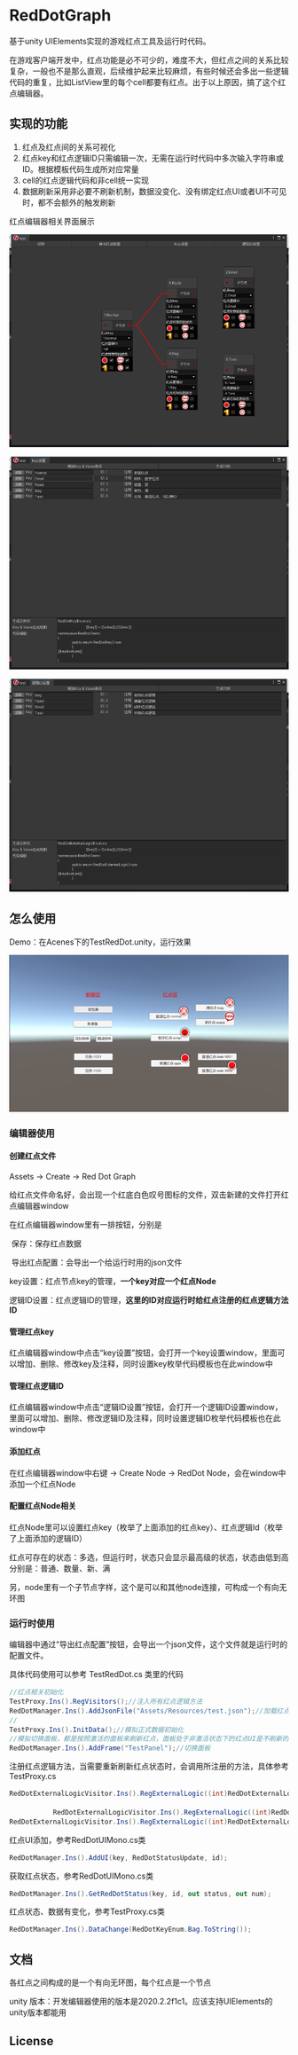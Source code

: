 # RedDotGraph
基于unity UIElements实现的游戏红点工具及运行时代码。

在游戏客户端开发中，红点功能是必不可少的，难度不大，但红点之间的关系比较复杂，一般也不是那么直观，后续维护起来比较麻烦，有些时候还会多出一些逻辑代码的重复，比如ListView里的每个cell都要有红点。出于以上原因，搞了这个红点编辑器。

## 实现的功能

1. 红点及红点间的关系可视化
2. 红点key和红点逻辑ID只需编辑一次，无需在运行时代码中多次输入字符串或ID。根据模板代码生成所对应常量
3. cell的红点逻辑代码和非cell统一实现
4. 数据刷新采用非必要不刷新机制，数据没变化、没有绑定红点UI或者UI不可见时，都不会额外的触发刷新

红点编辑器相关界面展示

![image-2021101101](images/image-2021101101.png)

![image-2021101102](images/image-2021101102.png)

![image-2021101103](images/image-2021101103.png)

## 怎么使用

Demo：在Acenes下的TestRedDot.unity，运行效果

![image-2021101104](images/image-2021101104.png)

### 编辑器使用

#### 创建红点文件

Assets -> Create -> Red Dot Graph

给红点文件命名好，会出现一个红底白色叹号图标的文件，双击新建的文件打开红点编辑器window

在红点编辑器window里有一排按钮，分别是

​	保存：保存红点数据

​	导出红点配置：会导出一个给运行时用的json文件

​	key设置：红点节点key的管理，**一个key对应一个红点Node**

​	逻辑ID设置：红点逻辑ID的管理，**这里的ID对应运行时给红点注册的红点逻辑方法ID**

#### 管理红点key

红点编辑器window中点击“key设置”按钮，会打开一个key设置window，里面可以增加、删除、修改key及注释，同时设置key枚举代码模板也在此window中

#### 管理红点逻辑ID

红点编辑器window中点击“逻辑ID设置”按钮，会打开一个逻辑ID设置window，里面可以增加、删除、修改逻辑ID及注释，同时设置逻辑ID枚举代码模板也在此window中

#### 添加红点

在红点编辑器window中右键 -> Create Node -> RedDot Node，会在window中添加一个红点Node

#### 配置红点Node相关

红点Node里可以设置红点key（枚举了上面添加的红点key）、红点逻辑Id（枚举了上面添加的逻辑ID）

红点可存在的状态：多选，但运行时，状态只会显示最高级的状态，状态由低到高分别是：普通、数量、新、满

另，node里有一个子节点字样，这个是可以和其他node连接，可构成一个有向无环图

### 运行时使用

编辑器中通过“导出红点配置”按钮，会导出一个json文件，这个文件就是运行时的配置文件。

具体代码使用可以参考 TestRedDot.cs 类里的代码

```c#
//红点相关初始化
TestProxy.Ins().RegVisitors();//注入所有红点逻辑方法
RedDotManager.Ins().AddJsonFile("Assets/Resources/test.json");//加载红点图配置
//
TestProxy.Ins().InitData();//模拟正式数据初始化
//模拟切换面板，都是按照激活的面板来刷新红点，面板处于非激活状态下的红点UI是不刷新的
RedDotManager.Ins().AddFrame("TestPanel");//切换面板
```

注册红点逻辑方法，当需要重新刷新红点状态时，会调用所注册的方法，具体参考TestProxy.cs

```C#
RedDotExternalLogicVisitor.Ins().RegExternalLogic((int)RedDotExternalLogicEnum.Bag, RedDotFullBag);

           RedDotExternalLogicVisitor.Ins().RegExternalLogic((int)RedDotExternalLogicEnum.Task, RedDotNormalTask_ID);//最好分开有ID和无ID的回调，如果不分开，需要对ID==0做判断
RedDotExternalLogicVisitor.Ins().RegExternalLogic((int)RedDotExternalLogicEnum.Task, RedDotNormalTask);
```



红点UI添加，参考RedDotUIMono.cs类

```C#
RedDotManager.Ins().AddUI(key, RedDotStatusUpdate, id);
```

获取红点状态，参考RedDotUIMono.cs类

```C#
RedDotManager.Ins().GetRedDotStatus(key, id, out status, out num);
```

红点状态、数据有变化，参考TestProxy.cs类

```C#
RedDotManager.Ins().DataChange(RedDotKeyEnum.Bag.ToString()); 
```



## 文档

各红点之间构成的是一个有向无环图，每个红点是一个节点

unity 版本：开发编辑器使用的版本是2020.2.2f1c1。应该支持UIElements的unity版本都能用

## License



